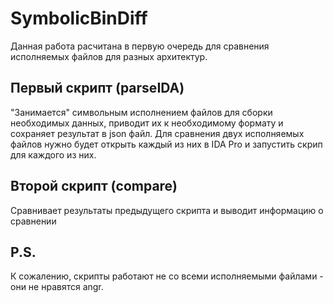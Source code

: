 # SymbolicBinDiff
Данная работа расчитана в первую очередь для сравнения исполняемых файлов для разных архитектур.
## Первый скрипт (parseIDA)
"Занимается" символьным исполнением файлов для сборки необходимых данных, приводит их к необходимому формату и сохраняет результат в json файл.
Для сравнения двух исполняемых файлов нужно будет открыть каждый из них в IDA Pro и запустить скрип для каждого из них.

## Второй скрипт (compare)
Сравнивает результаты предыдущего скрипта и выводит информацию о сравнении

## P.S. 
К сожалению, скрипты работают не со всеми исполняемыми файлами - они не нравятся angr.
